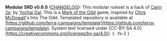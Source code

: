 **Modular SRD v0.6.0** ([CHANGELOG](../CHANGELOG)):
This modular ruleset is a hack of [Cairn 2e](https://cairnrpg.com/), by [Yochai Gal](https://newschoolrevolution.com/).
This is a [Mark of the Odd](https://www.bastionland.com/2020/11/mark-of-odd-licence-and-srd.html) game, inspired by [Chris McDowall](https://www.bastionland.com)'s Into The Odd.
Templated repository is available at [https://github.com/terra-campaigns/template](https://github.com/terra-campaigns/template).
System text licensed under [CC-BY-SA 4.0](https://creativecommons.org/licenses/by-sa/4.0\).
{: .fs-2 }

